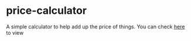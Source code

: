 # price-calculator
A simple calculator to help add up the price of things. You can check <a href='https://dharmelolar.github.io/price-calculator/'>here</a> to view
